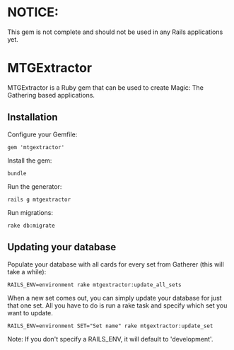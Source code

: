 # NOTICE:

This gem is not complete and should not be used in any Rails applications yet.

# MTGExtractor

MTGExtractor is a Ruby gem that can be used to create Magic: The Gathering based
applications.

## Installation

Configure your Gemfile:

    gem 'mtgextractor'

Install the gem:

    bundle

Run the generator:

    rails g mtgextractor

Run migrations:

    rake db:migrate

## Updating your database

Populate your database with all cards for every set from Gatherer (this will take a while):

    RAILS_ENV=environment rake mtgextractor:update_all_sets

When a new set comes out, you can simply update your database for just that one
set. All you have to do is run a rake task and specify which set you want to
update.

    RAILS_ENV=environment SET="Set name" rake mtgextractor:update_set

Note: If you don't specify a RAILS_ENV, it will default to 'development'.
